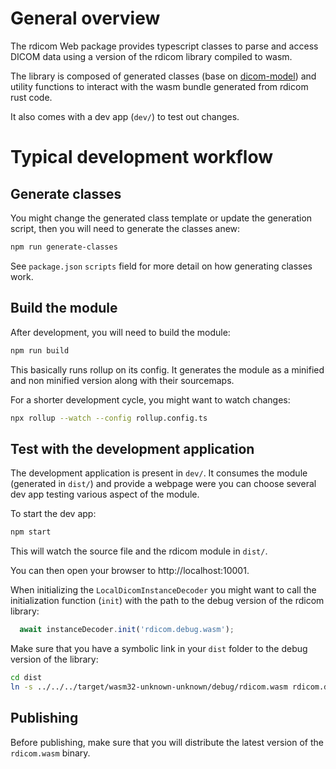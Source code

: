 # General overview

The rdicom Web package provides typescript classes to parse and access DICOM
data using a version of the rdicom library compiled to wasm.

The library is composed of generated classes (base on
[dicom-model](https://www.npmjs.com/package/@jdmichaud/dicom-model)) and utility
functions to interact with the wasm bundle generated from rdicom rust code.

It also comes with a dev app (`dev/`) to test out changes.

# Typical development workflow

## Generate classes

You might change the generated class template or update the generation script,
then you will need to generate the classes anew:
```bash
npm run generate-classes
```
See `package.json` `scripts` field for more detail on how generating classes
work.

## Build the module

After development, you will need to build the module:
```bash
npm run build
```
This basically runs rollup on its config. It generates the module as a minified
and non minified version along with their sourcemaps.

For a shorter development cycle, you might want to watch changes:
```bash
npx rollup --watch --config rollup.config.ts
```

## Test with the development application

The development application is present in `dev/`. It consumes the module
(generated in `dist/`) and provide a webpage were you can choose several dev app
testing various aspect of the module.

To start the dev app:
```bash
npm start
```

This will watch the source file and the rdicom module in `dist/`.

You can then open your browser to http://localhost:10001.

When initializing the `LocalDicomInstanceDecoder` you might want to call the
initialization function (`init`) with the path to the debug version of the
rdicom library:
```typescript
  await instanceDecoder.init('rdicom.debug.wasm');
```
Make sure that you have a symbolic link in your `dist` folder to the debug
version of the library:
```bash
cd dist
ln -s ../../../target/wasm32-unknown-unknown/debug/rdicom.wasm rdicom.debug.wasm
```

## Publishing

Before publishing, make sure that you will distribute the latest version of the
`rdicom.wasm` binary.
